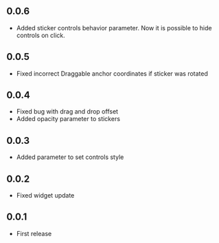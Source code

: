 ## 0.0.6

- Added sticker controls behavior parameter. Now it is possible to hide controls on click.

## 0.0.5

- Fixed incorrect Draggable anchor coordinates if sticker was rotated

## 0.0.4

- Fixed bug with drag and drop offset
- Added opacity parameter to stickers

## 0.0.3

- Added parameter to set controls style

## 0.0.2

- Fixed widget update

## 0.0.1

 - First release
